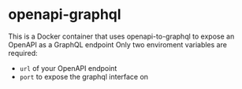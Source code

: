 # openapi-graphql

This is a Docker container that uses openapi-to-graphql to expose an OpenAPI as a GraphQL endpoint
Only two enviroment variables are required:
- `url` of your OpenAPI endpoint
- `port` to expose the graphql interface on
